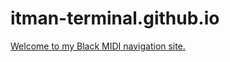 # itman-terminal.github.io
<a href="http://itman-terminal.github.io/index.html">Welcome to my Black MIDI navigation site.
 </a>
 </br>
 
